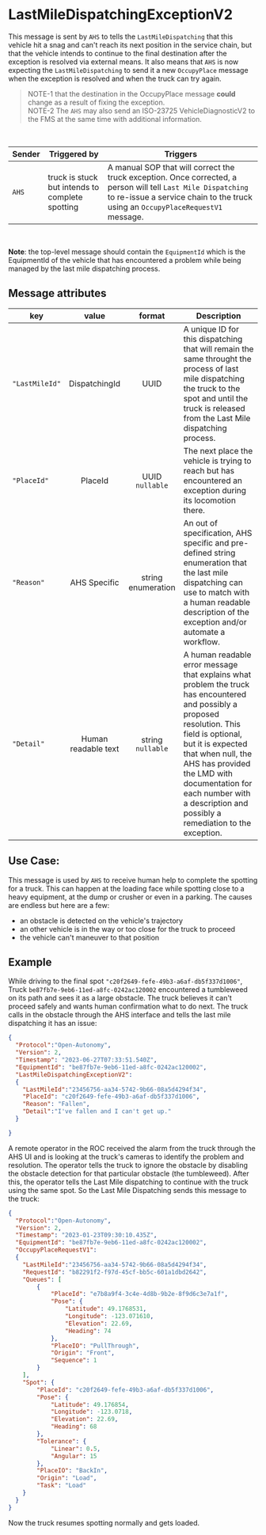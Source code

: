 # LastMileDispatchingExceptionV2
This message is sent by `AHS` to tells the `LastMileDispatching` that this vehicle hit a snag and can't reach its next position in the service chain, but that the vehicle intends to continue to the final destination after the exception is resolved via external means.  It also means that `AHS` is now expecting the `LastMileDispatching` to send it a new `OccupyPlace` message when the exception is resolved and when the truck can try again.
> NOTE-1 that the destination in the OccupyPlace message **could** change as a result of fixing the exception.<br>
> NOTE-2 The `AHS` may also send an ISO-23725 VehicleDiagnosticV2 to the FMS at the same time with additional information.

<br>

|Sender| Triggered by | Triggers |
|---|---|---|
| `AHS`| truck is stuck but intends to complete spotting | A manual SOP that will correct the truck exception.  Once corrected, a person will tell `Last Mile Dispatching` to re-issue a service chain to the truck using an `OccupyPlaceRequestV1` message. |

<br>

**Note**: the top-level message should contain the `EquipmentId` which is the EquipmentId of the vehicle that has encountered a problem while being managed by the last mile dispatching process.

## Message attributes
|key |value |format | Description|
|---|:---:|:---:|---|
|`"LastMileId"`| DispatchingId | UUID | A unique ID for this dispatching that will remain the same throught the process of last mile dispatching the truck to the spot and until the truck is released from the Last Mile dispatching process. |
|`"PlaceId"`| PlaceId| UUID <br/>`nullable` |The next place the vehicle is trying to reach but has encountered an exception during its locomotion there. |
|`"Reason"` | AHS Specific | string enumeration | An out of specification, AHS specific and pre-defined string enumeration that the last mile dispatching can use to match with a human readable description of the exception and/or automate a workflow. |
|`"Detail"`| Human readable text | string <br/>`nullable` | A human readable error message that explains what problem the truck has encountered and possibly a proposed resolution.  This field is optional, but it is expected that when null, the AHS has provided the LMD with documentation for each number with a description and possibly a remediation to the exception.


## Use Case:
This message is used by `AHS` to receive human help to complete the spotting for a truck.  This can happen at the loading face while spotting close to a heavy equipment, at the dump or crusher or even in a parking.  The causes are endless but here are a few:
* an obstacle is detected on the vehicle's trajectory
* an other vehicle is in the way or too close for the truck to proceed
* the vehicle can't maneuver to that position


## Example
While driving to the final spot `"c20f2649-fefe-49b3-a6af-db5f337d1006"`, Truck `be87fb7e-9eb6-11ed-a8fc-0242ac120002` encountered a tumbleweed on its path and sees it as a large obstacle.  The truck believes it can't proceed safely and wants human confirmation what to do next. The truck calls in the obstacle through the AHS interface and tells the last mile dispatching it has an issue:  

```JSON
{
  "Protocol":"Open-Autonomy",
  "Version": 2,
  "Timestamp": "2023-06-27T07:33:51.540Z",
  "EquipmentId": "be87fb7e-9eb6-11ed-a8fc-0242ac120002",
  "LastMileDispatchingExceptionV2":
  {
    "LastMileId":"23456756-aa34-5742-9b66-08a5d4294f34",
    "PlaceId": "c20f2649-fefe-49b3-a6af-db5f337d1006",
    "Reason": "Fallen",
    "Detail":"I've fallen and I can't get up."
  }

}
```

A remote operator in the ROC received the alarm from the truck through the AHS UI and is looking at the truck's cameras to identify the problem and resolution.  The operator tells the truck to ignore the obstacle by disabling the obstacle detection for that particular obstacle (the tumbleweed).  After this, the operator tells the Last Mile dispatching to continue with the truck using the same spot.  So the Last Mile Dispatching sends this message to the truck:


```JSON
{
  "Protocol":"Open-Autonomy",
  "Version": 2,
  "Timestamp": "2023-01-23T09:30:10.435Z",
  "EquipmentId": "be87fb7e-9eb6-11ed-a8fc-0242ac120002",
  "OccupyPlaceRequestV1":
  {
    "LastMileId":"23456756-aa34-5742-9b66-08a5d4294f34",
    "RequestId": "b82291f2-f97d-45cf-bb5c-601a1dbd2642",
    "Queues": [
        {
            "PlaceId": "e7b8a9f4-3c4e-4d8b-9b2e-8f9d6c3e7a1f",
            "Pose": {
                "Latitude": 49.1768531,
                "Longitude": -123.071610,
                "Elevation": 22.69,
                "Heading": 74
            },
            "PlaceIO": "PullThrough",
            "Origin": "Front",
            "Sequence": 1
        }
    ],
    "Spot": {
        "PlaceId": "c20f2649-fefe-49b3-a6af-db5f337d1006",
        "Pose": {
            "Latitude": 49.176854,
            "Longitude": -123.0718,
            "Elevation": 22.69,
            "Heading": 68
        },
        "Tolerance": {
            "Linear": 0.5,
            "Angular": 15
        },
        "PlaceIO": "BackIn",
        "Origin": "Load",
        "Task": "Load"
    }
  }
}
```

Now the truck resumes spotting normally and gets loaded.
